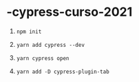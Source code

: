 # -cypress-curso-2021


1. ``npm init``

2. ``yarn add cypress --dev``

3. ``yarn cypress open``

4. ``yarn add -D cypress-plugin-tab``